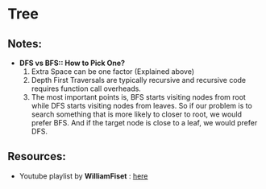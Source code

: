 # Tree

## Notes:

* **DFS vs BFS:: How to Pick One?**
  1. Extra Space can be one factor \(Explained above\)
  2. Depth First Traversals are typically recursive and recursive code requires function call overheads.
  3. The most important points is, BFS starts visiting nodes from root while DFS starts visiting nodes from leaves. So if our problem is to search something that is more likely to closer to root, we would prefer BFS. And if the target node is close to a leaf, we would prefer DFS.







## Resources:

* Youtube playlist by **WilliamFiset**  : [here](https://www.youtube.com/watch?v=0qgaIMqOEVs&list=PLDV1Zeh2NRsDGO4--qE8yH72HFL1Km93P&index=9&ab_channel=WilliamFiset)



